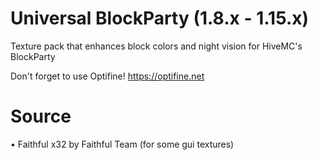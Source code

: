 # Universal BlockParty (1.8.x - 1.15.x)
 Texture pack that enhances block colors and night vision for HiveMC's BlockParty

Don't forget to use Optifine!
https://optifine.net

# Source
• Faithful x32 by Faithful Team (for some gui textures)
